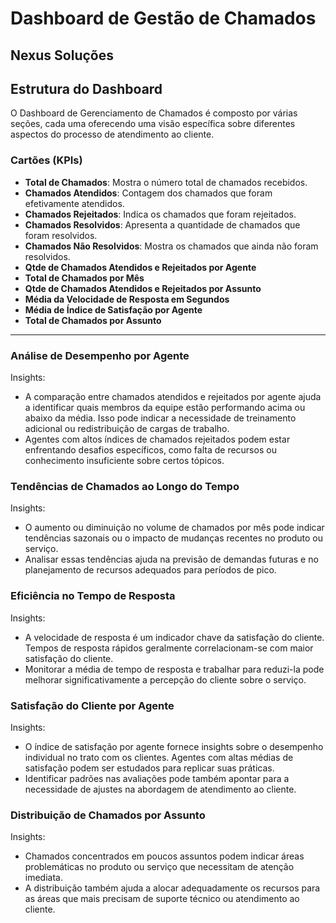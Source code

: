 # Dashboard de Gestão de Chamados
## Nexus Soluções

## Estrutura do Dashboard

O Dashboard de Gerenciamento de Chamados é composto por várias seções, cada uma oferecendo uma visão específica sobre diferentes aspectos do processo de atendimento ao cliente.

### Cartões (KPIs)
- **Total de Chamados**: Mostra o número total de chamados recebidos.
- **Chamados Atendidos**: Contagem dos chamados que foram efetivamente atendidos.
- **Chamados Rejeitados**: Indica os chamados que foram rejeitados.
- **Chamados Resolvidos**: Apresenta a quantidade de chamados que foram resolvidos.
- **Chamados Não Resolvidos**: Mostra os chamados que ainda não foram resolvidos.
- **Qtde de Chamados Atendidos e Rejeitados por Agente**
- **Total de Chamados por Mês**
- **Qtde de Chamados Atendidos e Rejeitados por Assunto**
- **Média da Velocidade de Resposta em Segundos**
- **Média de Índice de Satisfação por Agente**
- **Total de Chamados por Assunto**

---

### Análise de Desempenho por Agente
Insights:
- A comparação entre chamados atendidos e rejeitados por agente ajuda a identificar quais membros da equipe estão performando acima ou abaixo da média. Isso pode indicar a necessidade de treinamento adicional ou redistribuição de cargas de trabalho.
- Agentes com altos índices de chamados rejeitados podem estar enfrentando desafios específicos, como falta de recursos ou conhecimento insuficiente sobre certos tópicos.

### Tendências de Chamados ao Longo do Tempo
Insights:
- O aumento ou diminuição no volume de chamados por mês pode indicar tendências sazonais ou o impacto de mudanças recentes no produto ou serviço.
- Analisar essas tendências ajuda na previsão de demandas futuras e no planejamento de recursos adequados para períodos de pico.

### Eficiência no Tempo de Resposta
Insights:
- A velocidade de resposta é um indicador chave da satisfação do cliente. Tempos de resposta rápidos geralmente correlacionam-se com maior satisfação do cliente.
- Monitorar a média de tempo de resposta e trabalhar para reduzi-la pode melhorar significativamente a percepção do cliente sobre o serviço.

### Satisfação do Cliente por Agente
Insights:
- O índice de satisfação por agente fornece insights sobre o desempenho individual no trato com os clientes. Agentes com altas médias de satisfação podem ser estudados para replicar suas práticas.
- Identificar padrões nas avaliações pode também apontar para a necessidade de ajustes na abordagem de atendimento ao cliente.

### Distribuição de Chamados por Assunto
Insights:
- Chamados concentrados em poucos assuntos podem indicar áreas problemáticas no produto ou serviço que necessitam de atenção imediata.
- A distribuição também ajuda a alocar adequadamente os recursos para as áreas que mais precisam de suporte técnico ou atendimento ao cliente.

